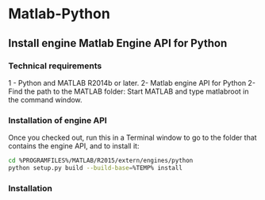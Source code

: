 # Matlab-Python

## Install engine Matlab Engine API for Python

### Technical requirements
 1 - Python and MATLAB R2014b or later.
 2-  Matlab engine API for Python 
 2-  Find the path to the MATLAB folder: Start MATLAB and type matlabroot in the command window. 
 

### Installation of engine API


Once you checked out, run this in a Terminal window to go to the folder that contains the engine API,
and to install it:

```bash
cd %PROGRAMFILES%/MATLAB/R2015/extern/engines/python
python setup.py build --build-base=%TEMP% install
```

### Installation 


